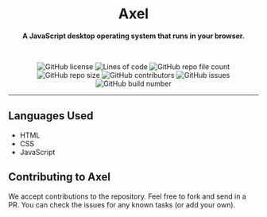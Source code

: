 <div align="center">

# **Axel**
  
**A JavaScript desktop operating system that runs in your browser.**
  
  
<br>


  
![GitHub license](https://img.shields.io/github/license/Neo-Creations/Axel?style=for-the-badge) ![Lines of code](https://img.shields.io/tokei/lines/github/Neo-Creations/Axel?style=for-the-badge) ![GitHub repo file count](https://img.shields.io/github/directory-file-count/Neo-Creations/Axel?style=for-the-badge) ![GitHub repo size](https://img.shields.io/github/repo-size/Neo-Creations/Axel?style=for-the-badge) ![GitHub contributors](https://img.shields.io/github/contributors/Neo-Creations/Axel?style=for-the-badge) ![GitHub issues](https://img.shields.io/github/issues-raw/Neo-Creations/Axel?style=for-the-badge) ![GitHub build number](https://img.shields.io/badge/dynamic/json?label=Builds&query=%24.length&url=https%3A%2F%2Fapi.github.com%2Frepos%2FNeo-Creations%2FAxel%2Fcommits&style=for-the-badge)
  
* * *
</div>


## Languages Used
- HTML
- CSS
- JavaScript
  
## Contributing to Axel
We accept contributions to the repository. Feel free to fork and send in a PR. You can check the issues for any known tasks (or add your own).
